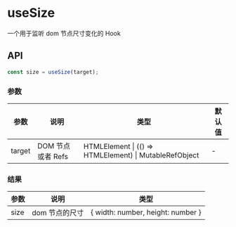 # useSize

一个用于监听 dom 节点尺寸变化的 Hook

## API

```ts
const size = useSize(target);
```

### 参数

| 参数    | 说明                                         | 类型                   | 默认值 |
|---------|----------------------------------------------|------------------------|--------|
| target | DOM 节点或者 Refs  | HTMLElement \| (() => HTMLElement) \| MutableRefObject | -      |

### 结果

| 参数     | 说明                                     | 类型       |
|----------|------------------------------------------|------------|
| size  | dom 节点的尺寸                         | { width: number, height: number }    |
